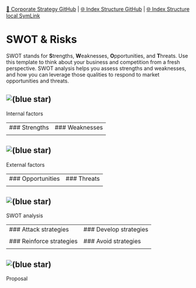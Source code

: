 [📁 Corporate Strategy GitHub](/cerulean-circle-unlimited-2cu/corporate-strategy.md) | [🌐 Index Structure GitHub](/cerulean-circle-unlimited-2cu/corporate-strategy/swot-risks.md) | [🌐 Index Structure local SymLink](./swot-risks.entry.md)

# SWOT & Risks

SWOT stands for **S**trengths, **W**eaknesses, **O**pportunities, and **T**hreats. Use this template to think about your business and competition from a fresh perspective. SWOT analysis helps you assess strengths and weaknesses, and how you can leverage those qualities to respond to market opportunities and threats.

## ![(blue star)](https://2cu.atlassian.net/wiki/s/1732347312/6452/9ec310e9ed617fde640b4372fb0e11f5501675fa/_/images/icons/emoticons/72/1f4e5.png)

 Internal factors

|     |     |
| --- | --- |
| ### Strengths | ### Weaknesses |
|     |     |

## ![(blue star)](https://2cu.atlassian.net/wiki/s/1732347312/6452/9ec310e9ed617fde640b4372fb0e11f5501675fa/_/images/icons/emoticons/72/1f4e4.png)

 External factors

|     |     |
| --- | --- |
| ### Opportunities | ### Threats |
|     |     |

## ![(blue star)](https://2cu.atlassian.net/wiki/s/1732347312/6452/9ec310e9ed617fde640b4372fb0e11f5501675fa/_/images/icons/emoticons/72/1f50e.png)

 SWOT analysis

|     |     |
| --- | --- |
| ### Attack strategies | ### Develop strategies |
|     |     |
| ### Reinforce strategies | ### Avoid strategies |
|     |     |

## ![(blue star)](https://2cu.atlassian.net/wiki/s/1732347312/6452/9ec310e9ed617fde640b4372fb0e11f5501675fa/_/images/icons/emoticons/72/2705.png)

 Proposal
